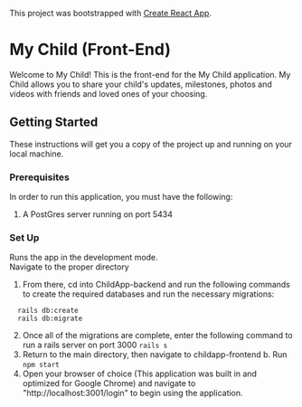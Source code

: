 This project was bootstrapped with [Create React App](https://github.com/facebook/create-react-app).
# My Child (Front-End)

Welcome to My Child! This is the front-end for the My Child application. My Child allows you to share your child's updates, milestones, photos and videos with friends and loved ones of your choosing. 

## Getting Started

These instructions will get you a copy of the project up and running on your local machine.

### Prerequisites

In order to run this application, you must have the following: 
  1. A PostGres server running on port 5434
 
### Set Up

Runs the app in the development mode.<br />
  Navigate to the proper directory
  1. From there, cd into ChildApp-backend and run the following commands to create the required databases and run the necessary migrations:
  ```
    rails db:create
    rails db:migrate
  ```
  2. Once all of the migrations are complete, enter the following command to run a rails server on port 3000
    ```
      rails s
    ```  
  2. Return to the main directory, then navigate to childapp-frontend
    b. Run ```npm start```
  3. Open your browser of choice (This application was built in and optimized for Google Chrome) and navigate to      "http://localhost:3001/login" to begin using the application.
  
